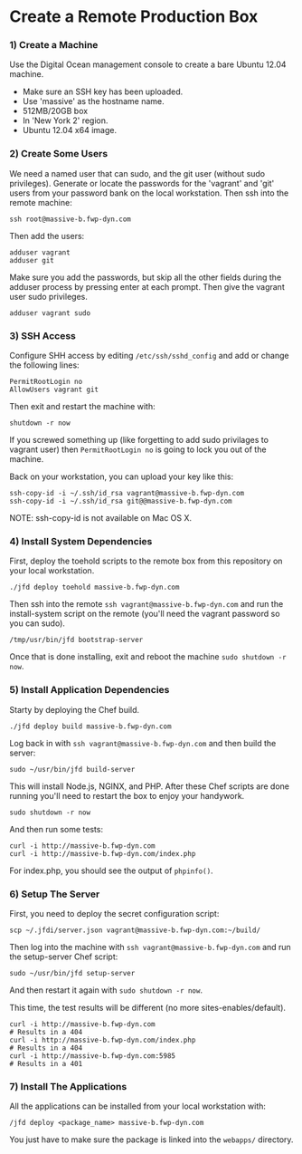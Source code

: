 Create a Remote Production Box
==============================

### 1) Create a Machine
Use the Digital Ocean management console to create a bare Ubuntu 12.04 machine.
* Make sure an SSH key has been uploaded.
* Use 'massive' as the hostname name.
* 512MB/20GB box
* In 'New York 2' region.
* Ubuntu 12.04 x64 image.

### 2) Create Some Users
We need a named user that can sudo, and the git user (without sudo privileges).
Generate or locate the passwords for the 'vagrant' and 'git' users from your
password bank on the local workstation.  Then ssh into the remote machine:

	ssh root@massive-b.fwp-dyn.com

Then add the users:

	adduser vagrant
	adduser git

Make sure you add the passwords, but skip all the other fields during the
adduser process by pressing enter at each prompt.  Then give the vagrant user
sudo privileges.

	adduser vagrant sudo


### 3) SSH Access
Configure SHH access by editing `/etc/ssh/sshd_config` and add or change the
following lines:

	PermitRootLogin no
	AllowUsers vagrant git

Then exit and restart the machine with:

	shutdown -r now

If you screwed something up (like forgetting to add sudo privilages to vagrant
user) then `PermitRootLogin no` is going to lock you out of the machine.

Back on your workstation, you can upload your key like this:

	ssh-copy-id -i ~/.ssh/id_rsa vagrant@massive-b.fwp-dyn.com
	ssh-copy-id -i ~/.ssh/id_rsa git@@massive-b.fwp-dyn.com

NOTE: ssh-copy-id is not available on Mac OS X.


### 4) Install System Dependencies

First, deploy the toehold scripts to the remote box from this repository on
your local workstation.

	./jfd deploy toehold massive-b.fwp-dyn.com

Then ssh into the remote `ssh vagrant@massive-b.fwp-dyn.com` and run the
install-system script on the remote (you'll need the vagrant password so you can sudo).

	/tmp/usr/bin/jfd bootstrap-server

Once that is done installing, exit and reboot the machine `sudo shutdown -r now`.

### 5) Install Application Dependencies
Starty by deploying the Chef build.

	./jfd deploy build massive-b.fwp-dyn.com

Log back in with `ssh vagrant@massive-b.fwp-dyn.com` and then build the server:

	sudo ~/usr/bin/jfd build-server

This will install Node.js, NGINX, and PHP. After these Chef scripts are
done running you'll need to restart the box to enjoy your handywork.

	sudo shutdown -r now

And then run some tests:

	curl -i http://massive-b.fwp-dyn.com
	curl -i http://massive-b.fwp-dyn.com/index.php

For index.php, you should see the output of `phpinfo()`.

### 6) Setup The Server
First, you need to deploy the secret configuration script:

	scp ~/.jfdi/server.json vagrant@massive-b.fwp-dyn.com:~/build/

Then log into the machine with `ssh vagrant@massive-b.fwp-dyn.com` and run the
setup-server Chef script:

	sudo ~/usr/bin/jfd setup-server

And then restart it again with `sudo shutdown -r now`.

This time, the test results will be different (no more sites-enables/default).

	curl -i http://massive-b.fwp-dyn.com
	# Results in a 404
	curl -i http://massive-b.fwp-dyn.com/index.php
	# Results in a 404
	curl -i http://massive-b.fwp-dyn.com:5985
	# Results in a 401

### 7) Install The Applications
All the applications can be installed from your local workstation with:

	/jfd deploy <package_name> massive-b.fwp-dyn.com

You just have to make sure the package is linked into the `webapps/` directory.
